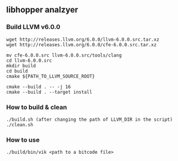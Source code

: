## libhopper analzyer

### Build LLVM v6.0.0
```
wget http://releases.llvm.org/6.0.0/llvm-6.0.0.src.tar.xz
wget http://releases.llvm.org/6.0.0/cfe-6.0.0.src.tar.xz

mv cfe-6.0.0.src llvm-6.0.0.src/tools/clang
cd llvm-6.0.0.src
mkdir build
cd build
cmake ${PATH_TO_LLVM_SOURCE_ROOT}

cmake --build . -- -j 16
cmake --build . --target install
```

### How to build & clean
```
./build.sh (after changing the path of LLVM_DIR in the script)
./clean.sh
```

### How to use
```
./build/bin/vik <path to a bitcode file>
```
